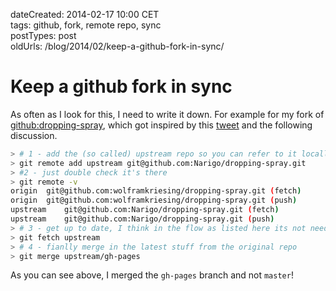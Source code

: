 dateCreated: 2014-02-17 10:00 CET  
tags: github, fork, remote repo, sync  
postTypes: post  
oldUrls: /blog/2014/02/keep-a-github-fork-in-sync/  

# Keep a github fork in sync

As often as I look for this, I need to write it down.
For example for my fork of [github:dropping-spray], which got inspired by this [tweet][19]
and the following discussion.

[github:dropping-spray]: https://github.com/Narigo/dropping-spray/
[19]: https://twitter.com/NarigoDF/status/567572946626297857

```bash
> # 1 - add the (so called) upstream repo so you can refer to it locally
> git remote add upstream git@github.com:Narigo/dropping-spray.git
> #2 - just double check it's there
> git remote -v
origin	git@github.com:wolframkriesing/dropping-spray.git (fetch)
origin	git@github.com:wolframkriesing/dropping-spray.git (push)
upstream	git@github.com:Narigo/dropping-spray.git (fetch)
upstream	git@github.com:Narigo/dropping-spray.git (push)
> # 3 - get up to date, I think in the flow as listed here its not needed, we are quite up to date
> git fetch upstream
> # 4 - fianlly merge in the latest stuff from the original repo
> git merge upstream/gh-pages
```

As you can see above, I merged the `gh-pages` branch and not `master`!
